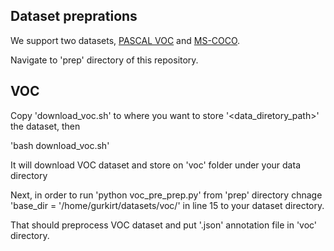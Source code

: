 
## Dataset preprations
We support two datasets, [PASCAL VOC](http://host.robots.ox.ac.uk/pascal/VOC/) and [MS-COCO](http://cocodataset.org/).

Navigate to 'prep' directory of this repository.

## VOC
Copy 'download_voc.sh' to where you want to store '<data_diretory_path>' the dataset, then

'bash download_voc.sh'

It will download VOC dataset and store on 'voc' folder under your data directory

Next, in order to run 'python voc_pre_prep.py' from  'prep' directory chnage 'base_dir = '/home/gurkirt/datasets/voc/' in line 15 to your dataset directory.

That should preprocess VOC dataset and put '.json' annotation file in 'voc' directory.